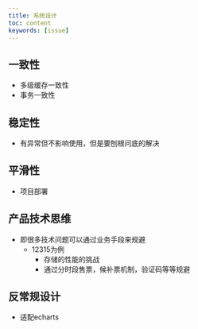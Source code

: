 ```yaml
---
title: 系统设计
toc: content
keywords: [issue]
---
```


## 一致性

- 多级缓存一致性
- 事务一致性

## 稳定性

- 有异常但不影响使用，但是要刨根问底的解决

## 平滑性

- 项目部署

## 产品技术思维

- 即很多技术问题可以通过业务手段来规避
  - 12315为例
    - 存储的性能的挑战
    - 通过分时段售票，候补票机制，验证码等等规避

## 反常规设计

- 适配echarts
